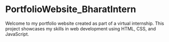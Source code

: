 # PortfolioWebsite_BharatIntern
Welcome to my portfolio website created as part of a virtual internship. This project showcases my skills in web development using HTML, CSS, and JavaScript.
